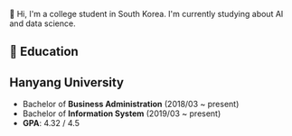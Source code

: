 👋 Hi, I'm a college student in South Korea. I'm currently studying about AI and data science.

📕 Education
------
Hanyang University
------
- Bachelor of **Business Administration** (2018/03 ~ present)
- Bachelor of **Information System** (2019/03 ~ present)
- **GPA**: 4.32 / 4.5


